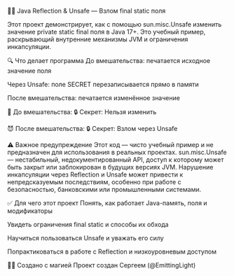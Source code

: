 🧙‍♂️ Java Reflection & Unsafe — Взлом final static поля

Этот проект демонстрирует, как с помощью sun.misc.Unsafe изменить значение private static final поля в Java 17+. Это учебный пример, раскрывающий внутренние механизмы JVM и ограничения инкапсуляции.

🔍 Что делает программа
До вмешательства: печатается исходное значение поля

Через Unsafe: поле SECRET перезаписывается прямо в памяти

После вмешательства: печатается изменённое значение

🧪 До вмешательства:
🔒 Секрет: Нельзя изменить

😈 После вмешательства:
🔒 Секрет: Взлом через Unsafe

⚠️ Важное предупреждение
Этот код — чисто учебный пример и не предназначен для использования в реальных проектах.
sun.misc.Unsafe — нестабильный, недокументированный API, доступ к которому может быть закрыт или заблокирован в будущих версиях JVM.
Нарушение инкапсуляции через Reflection и Unsafe может привести к непредсказуемым последствиям, особенно при работе с безопасностью, банковскими или промышленными системами.

✅ Для чего этот проект
Понять, как работает Java-память, поля и модификаторы

Увидеть ограничения final static и способы их обхода

Научиться пользоваться Unsafe и уважать его силу

Попрактиковаться в работе с Reflection и низкоуровневым доступом

🧙‍♀️ Создано с магией
Проект создан Сергеем (@EmittingLight)
